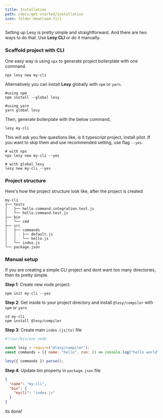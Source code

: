 ```yaml
---
title: Installation
path: /docs/get-started/installation
icon: folder-download-fill
---
```


Setting up Lesy is pretty simple and straightforward. And there are two ways to do that. Use **Lesy CLI** or do it manually.

### Scaffold project with CLI

One easy way is using `npx` to generate project boilerplate with one command.

```shell
npx lesy new my-cli
```

Alternatively you can install **Lesy** globally with `npm` or `yarn`.

```shell
#using npm
npm install --global lesy

#using yarn
yarn global lesy
```

Then, generate boilerplate with the below command,

```shell
lesy my-cli
```

This will ask you few questions like, is it typescript project, install pilot. If you want to skip them and use recommended setting, use flag `--yes`.

```shell
# with npx
npx lesy new my-cli --yes

# with global lesy
lesy new my-cli --yes
```

### Project structure

Here's how the project structure look like, after the project is created

```
my-cli
├── tests
│   ├── hello.command.integration.test.js
│   └── hello.command.test.js
├── bin
│   └── cmd
├── src
│   ├── commands
│   │   ├── default.js
│   │   └── hello.js
│   └── index.js
└── package.json
```

### Manual setup

If you are creating a simple CLI project and dont want too many directories, then its pretty simple.

**Step 1**: Create new node project:

```shell
npm init my-cli --yes
```

**Step 2**: Get inside to your project directory and install `@lesy/compiler` with `npm` or `yarn`

```shell
cd my-cli
npm install @lesy/compiler
```

**Step 3**: Create main `index.(js|ts)` file

```js
#!/usr/bin/env node

const lesy = require("@lesy/compiler");
const commands = [{ name: "hello", run: () => console.log("hello world") }];

lesy({ commands }).parse();
```

**Step 4**: Update bin property in `package.json` file

```json
{
  "name": "my-cli",
  "bin": {
    "mycli": "index.js"
  }
}
```

its done!
